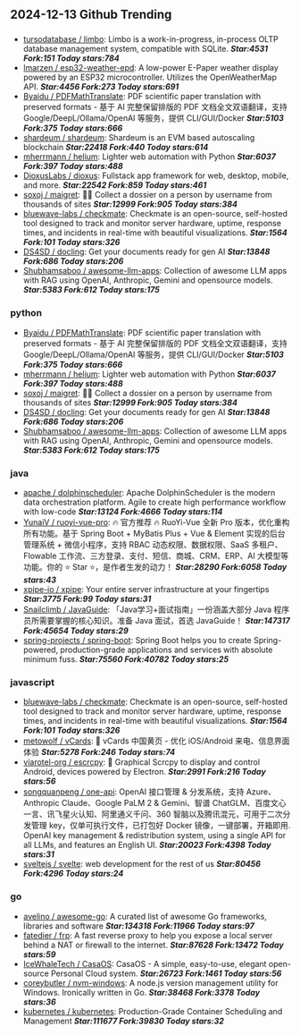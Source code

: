 ## 2024-12-13 Github Trending

### 
* [tursodatabase / limbo](https://github.com/tursodatabase/limbo): Limbo is a work-in-progress, in-process OLTP database management system, compatible with SQLite. ***Star:4531 Fork:151 Today stars:784***
* [lmarzen / esp32-weather-epd](https://github.com/lmarzen/esp32-weather-epd): A low-power E-Paper weather display powered by an ESP32 microcontroller. Utilizes the OpenWeatherMap API. ***Star:4456 Fork:273 Today stars:691***
* [Byaidu / PDFMathTranslate](https://github.com/Byaidu/PDFMathTranslate): PDF scientific paper translation with preserved formats - 基于 AI 完整保留排版的 PDF 文档全文双语翻译，支持 Google/DeepL/Ollama/OpenAI 等服务，提供 CLI/GUI/Docker ***Star:5103 Fork:375 Today stars:666***
* [shardeum / shardeum](https://github.com/shardeum/shardeum): Shardeum is an EVM based autoscaling blockchain ***Star:22418 Fork:440 Today stars:614***
* [mherrmann / helium](https://github.com/mherrmann/helium): Lighter web automation with Python ***Star:6037 Fork:397 Today stars:488***
* [DioxusLabs / dioxus](https://github.com/DioxusLabs/dioxus): Fullstack app framework for web, desktop, mobile, and more. ***Star:22542 Fork:859 Today stars:461***
* [soxoj / maigret](https://github.com/soxoj/maigret): 🕵️‍♂️ Collect a dossier on a person by username from thousands of sites ***Star:12999 Fork:905 Today stars:384***
* [bluewave-labs / checkmate](https://github.com/bluewave-labs/checkmate): Checkmate is an open-source, self-hosted tool designed to track and monitor server hardware, uptime, response times, and incidents in real-time with beautiful visualizations. ***Star:1564 Fork:101 Today stars:326***
* [DS4SD / docling](https://github.com/DS4SD/docling): Get your documents ready for gen AI ***Star:13848 Fork:686 Today stars:206***
* [Shubhamsaboo / awesome-llm-apps](https://github.com/Shubhamsaboo/awesome-llm-apps): Collection of awesome LLM apps with RAG using OpenAI, Anthropic, Gemini and opensource models. ***Star:5383 Fork:612 Today stars:175***

### python
* [Byaidu / PDFMathTranslate](https://github.com/Byaidu/PDFMathTranslate): PDF scientific paper translation with preserved formats - 基于 AI 完整保留排版的 PDF 文档全文双语翻译，支持 Google/DeepL/Ollama/OpenAI 等服务，提供 CLI/GUI/Docker ***Star:5103 Fork:375 Today stars:666***
* [mherrmann / helium](https://github.com/mherrmann/helium): Lighter web automation with Python ***Star:6037 Fork:397 Today stars:488***
* [soxoj / maigret](https://github.com/soxoj/maigret): 🕵️‍♂️ Collect a dossier on a person by username from thousands of sites ***Star:12999 Fork:905 Today stars:384***
* [DS4SD / docling](https://github.com/DS4SD/docling): Get your documents ready for gen AI ***Star:13848 Fork:686 Today stars:206***
* [Shubhamsaboo / awesome-llm-apps](https://github.com/Shubhamsaboo/awesome-llm-apps): Collection of awesome LLM apps with RAG using OpenAI, Anthropic, Gemini and opensource models. ***Star:5383 Fork:612 Today stars:175***

### java
* [apache / dolphinscheduler](https://github.com/apache/dolphinscheduler): Apache DolphinScheduler is the modern data orchestration platform. Agile to create high performance workflow with low-code ***Star:13124 Fork:4666 Today stars:114***
* [YunaiV / ruoyi-vue-pro](https://github.com/YunaiV/ruoyi-vue-pro): 🔥 官方推荐 🔥 RuoYi-Vue 全新 Pro 版本，优化重构所有功能。基于 Spring Boot + MyBatis Plus + Vue & Element 实现的后台管理系统 + 微信小程序，支持 RBAC 动态权限、数据权限、SaaS 多租户、Flowable 工作流、三方登录、支付、短信、商城、CRM、ERP、AI 大模型等功能。你的 ⭐️ Star ⭐️，是作者生发的动力！ ***Star:28290 Fork:6058 Today stars:43***
* [xpipe-io / xpipe](https://github.com/xpipe-io/xpipe): Your entire server infrastructure at your fingertips ***Star:3775 Fork:99 Today stars:31***
* [Snailclimb / JavaGuide](https://github.com/Snailclimb/JavaGuide): 「Java学习+面试指南」一份涵盖大部分 Java 程序员所需要掌握的核心知识。准备 Java 面试，首选 JavaGuide！ ***Star:147317 Fork:45654 Today stars:29***
* [spring-projects / spring-boot](https://github.com/spring-projects/spring-boot): Spring Boot helps you to create Spring-powered, production-grade applications and services with absolute minimum fuss. ***Star:75560 Fork:40782 Today stars:25***

### javascript
* [bluewave-labs / checkmate](https://github.com/bluewave-labs/checkmate): Checkmate is an open-source, self-hosted tool designed to track and monitor server hardware, uptime, response times, and incidents in real-time with beautiful visualizations. ***Star:1564 Fork:101 Today stars:326***
* [metowolf / vCards](https://github.com/metowolf/vCards): 📡️ vCards 中国黄页 - 优化 iOS/Android 来电、信息界面体验 ***Star:5278 Fork:246 Today stars:74***
* [viarotel-org / escrcpy](https://github.com/viarotel-org/escrcpy): 📱 Graphical Scrcpy to display and control Android, devices powered by Electron. ***Star:2991 Fork:216 Today stars:56***
* [songquanpeng / one-api](https://github.com/songquanpeng/one-api): OpenAI 接口管理 & 分发系统，支持 Azure、Anthropic Claude、Google PaLM 2 & Gemini、智谱 ChatGLM、百度文心一言、讯飞星火认知、阿里通义千问、360 智脑以及腾讯混元，可用于二次分发管理 key，仅单可执行文件，已打包好 Docker 镜像，一键部署，开箱即用. OpenAI key management & redistribution system, using a single API for all LLMs, and features an English UI. ***Star:20023 Fork:4398 Today stars:31***
* [sveltejs / svelte](https://github.com/sveltejs/svelte): web development for the rest of us ***Star:80456 Fork:4296 Today stars:24***

### go
* [avelino / awesome-go](https://github.com/avelino/awesome-go): A curated list of awesome Go frameworks, libraries and software ***Star:134318 Fork:11966 Today stars:97***
* [fatedier / frp](https://github.com/fatedier/frp): A fast reverse proxy to help you expose a local server behind a NAT or firewall to the internet. ***Star:87628 Fork:13472 Today stars:59***
* [IceWhaleTech / CasaOS](https://github.com/IceWhaleTech/CasaOS): CasaOS - A simple, easy-to-use, elegant open-source Personal Cloud system. ***Star:26723 Fork:1461 Today stars:56***
* [coreybutler / nvm-windows](https://github.com/coreybutler/nvm-windows): A node.js version management utility for Windows. Ironically written in Go. ***Star:38468 Fork:3378 Today stars:36***
* [kubernetes / kubernetes](https://github.com/kubernetes/kubernetes): Production-Grade Container Scheduling and Management ***Star:111677 Fork:39830 Today stars:32***
